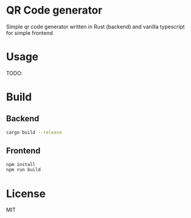 # QR Code generator
Simple qr code generator written in Rust (backend) and vanilla typescript for simple frontend

# Usage
TODO:

# Build
## Backend
```bash
cargo build --release
```

## Frontend
```bash
npm install
npm run build
```

# License
MIT